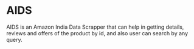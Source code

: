 # AIDS
AIDS is an Amazon India Data Scrapper that can help in getting details, reviews and offers of the product by id, and also user can search by any query.
